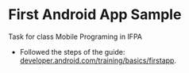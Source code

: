 # First Android App Sample
Task for class Mobile Programing in IFPA
- Followed the steps of the guide: [developer.android.com/training/basics/firstapp](https://developer.android.com/training/basics/firstapp).
